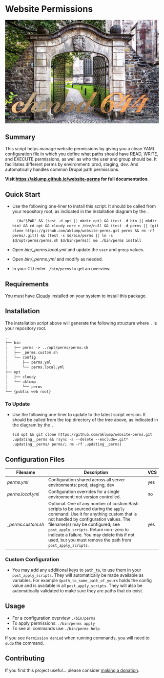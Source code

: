 # Website Permissions

![perms](images/screenshot.jpg)

## Summary

This script helps manage website permissions by giving you a clean YAML configuration file in which you define what paths should have READ, WRITE, and EXECUTE permissions, as well as who the user and group should be.  It facilitates different perms by environment: prod, staging, dev.  And automatically handles common Drupal path permissions.

**Visit <https://aklump.github.io/website-perms> for full documentation.**

## Quick Start

- Use the following one-liner to install this script.  It should be called from your repository root, as indicated in the installation diagram by the `.`
    
        (d="$PWD" && (test -d opt || mkdir opt) && (test -d bin || mkdir bin) && cd opt && cloudy core > /dev/null && (test -d perms || (git clone https://github.com/aklump/website-perms.git perms && rm -rf perms/.git)) && (test -s $d/bin/perms || ln -s $d/opt/perms/perms.sh $d/bin/perms)) && ./bin/perms install

- Open _bin/\_perms.local.yml_ and update the `user` and `group` values.
- Open _bin/\_perms.yml_ and modify as needed.
- In your CLI enter `./bin/perms` to get an overview.

## Requirements

You must have [Cloudy](https://github.com/aklump/cloudy) installed on your system to install this package.

## Installation

The installation script above will generate the following structure where `.` is your repository root.

    .
    ├── bin
    │   ├── perms -> ../opt/perms/perms.sh
    │   ├── _perms.custom.sh
    │   └── config
    │       ├── perms.yml
    │       └── perms.local.yml
    ├── opt
    │   ├── cloudy
    │   └── aklump
    │       └── perms
    └── {public web root}

    
### To Update

- Use the following one-liner to update to the latest script version.  It should be called from the top directory of the tree above, as indicated in the diagram by the `.`

      (cd opt && git clone https://github.com/aklump/website-perms.git .updating__perms && rsync -a --delete --exclude=.git* .updating__perms/ perms/; rm -rf .updating__perms)

## Configuration Files

| Filename | Description | VCS |
|----------|----------|---|
| _perms.yml_ | Configuration shared across all server environments: prod, staging, dev  | yes |
| _perms.local.yml_ | Configuration overrides for a single environment; not version controlled. | no |
| _\_perms.custom.sh_ | Optional.  One of any number of custom Bash scripts to be sourced during the `apply` command.  Use it for anything custom that is not handled by configuration values.  The filename(s) may be configured; see `post_apply_scripts`.  Return non-zero to indicate a failure. You may delete this if not used, but you must remove the path from `post_apply_scripts`.| yes |

### Custom Configuration

* You may add any additional keys to `path_to`, to use them in your `post_apply_scripts`. They will automatically be made available as variables.  For example `$path_to_some_path_of_yours` holds the config value and is available in all `post_apply_scripts`.  They will also be automatically validated to make sure they are paths that do exist.

## Usage

* For a configuration overview `./bin/perms`
* To apply permissions: `./bin/perms apply`
* To see all commands use `./bin/perms help`

If you see `Permission denied` when running commands, you will need to `sudo` the command.

## Contributing

If you find this project useful... please consider [making a donation](https://www.paypal.com/cgi-bin/webscr?cmd=_s-xclick&hosted_button_id=4E5KZHDQCEUV8&item_name=Gratitude%20for%20aklump%2Fwebsite-perms).
